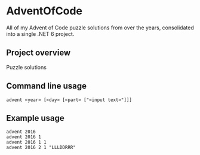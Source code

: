 # AdventOfCode
All of my Advent of Code puzzle solutions from over the years, consolidated into a single .NET 6 project.  

Project overview
------
Puzzle solutions 

Command line usage
-------
```
advent <year> [<day> [<part> ["<input text>"]]]
```

Example usage
-------
```
advent 2016
advent 2016 1
advent 2016 1 1
advent 2016 2 1 "LLLDDRRR"
```
